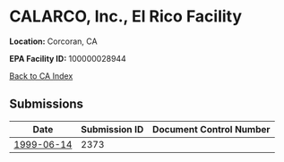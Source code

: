 # CALARCO, Inc., El Rico Facility

**Location:** Corcoran, CA

**EPA Facility ID:** 100000028944

[Back to CA Index](../../index.md)

## Submissions

| Date | Submission ID | Document Control Number |
|------|--------------|-------------------------|
| [1999-06-14](submissions/2373.md) | 2373 |  |
